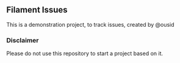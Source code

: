 ## Filament Issues

This is a demonstration project, to track issues, created by @ousid

### Disclaimer
Please do not use this repository to start a project based on it.
